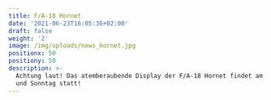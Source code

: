 ```yaml
---
title: F/A-18 Hornet
date: '2021-06-23T16:05:36+02:00'
draft: false
weight: '2'
image: /img/uploads/news_hornet.jpg
positionx: 50
positiony: 50
description: >-
  Achtung laut! Das atemberaubende Display der F/A-18 Hornet findet am Satmstag
  und Sonntag statt!
---
```


